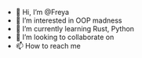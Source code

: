 - 👋 Hi, I’m @Freya
- 👀 I’m interested in OOP madness
- 🌱 I’m currently learning Rust, Python
- 💞️ I’m looking to collaborate on 
- 📫 How to reach me 

<!---
PhyoeThiKhine/PhyoeThiKhine is a ✨ special ✨ repository because its `README.md` (this file) appears on your GitHub profile.
You can click the Preview link to take a look at your changes.
--->
